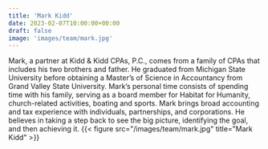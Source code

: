 ```yaml
---
title: 'Mark Kidd'
date: 2023-02-07T10:00:00+00:00
draft: false
image: 'images/team/mark.jpg'
---
```


Mark, a partner at Kidd & Kidd CPAs, P.C., comes from a family of CPAs that includes his two brothers and father. He graduated from Michigan State University before obtaining a Master’s of Science in Accountancy from Grand Valley State University. Mark’s personal time consists of spending time with his family, serving as a board member for Habitat for Humanity, church-related activities, boating and sports. Mark brings broad accounting and tax experience with individuals, partnerships, and corporations. He believes in taking a step back to see the big picture, identifying the goal, and then achieving it.
{{< figure src="/images/team/mark.jpg" title="Mark Kidd" >}}